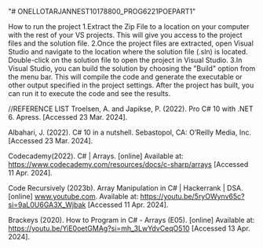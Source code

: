 "# ONELLOTARJANNEST10178800_PROG6221POEPART1" 

How to run the project
1.Extract the Zip File to a location on your computer with the rest of your VS projects. This will give you access to the project files and the solution file.
2.Once the project files are extracted, open Visual Studio and navigate to the location where the solution file (.sln) is located. Double-click on the solution file to open the project in Visual Studio.
3.In Visual Studio, you can build the solution by choosing the "Build" option from the menu bar. This will compile the code and generate the executable or other output specified in the project settings. After the project has built, you can run it to execute the code and see the results.

//REFERENCE LIST
Troelsen, A. and Japikse, P. (2022). Pro C# 10 with .NET 6. Apress. [Accessed 23 Mar. 2024].

 Albahari, J. (2022). C# 10 in a nutshell. Sebastopol, CA: O’Reilly Media, Inc. [Accessed 23 Mar. 2024].

 Codecademy(2022). C# | Arrays. [online] Available at: https://www.codecademy.com/resources/docs/c-sharp/arrays [Accessed 11 Apr. 2024].

Code Recursively (2023b). Array Manipulation in C# | Hackerrank | DSA. [online] www.youtube.com. Available at: https://youtu.be/5ryOWynv65c?si=9aL0U6GA3X_Wjbak [Accessed 11 Apr. 2024].

Brackeys (2020). How to Program in C# - Arrays (E05). [online] Available at: https://youtu.be/YiE0oetGMAg?si=mh_3LwYdvCeqO510 [Accessed 13 Apr. 2024].

